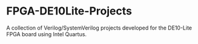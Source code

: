 # FPGA-DE10Lite-Projects
 A collection of Verilog/SystemVerilog projects developed for the DE10-Lite FPGA board using Intel Quartus.
